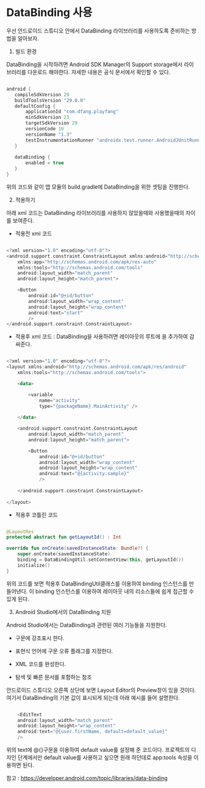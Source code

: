 # DataBinding 사용


우선 안드로이드 스튜디오 안에서 DataBinding 라이브러리를 사용하도록 준비하는 방법을 알아보자.

 1) 빌드 환경
 
 DataBinding을 시작하려면 Android SDK Manager의 Support storage에서 라이브러리를 다운로드 해야한다. 자세한 내용은 공식 문서에서 확인할 수 있다.
 
 ```kotlin

android {
    compileSdkVersion 29
    buildToolsVersion "29.0.0"
    defaultConfig {
        applicationId "com.dfang.playfang"
        minSdkVersion 23
        targetSdkVersion 29
        versionCode 10
        versionName "1.3"
        testInstrumentationRunner "androidx.test.runner.AndroidJUnitRunner"
    }
    
    dataBinding {
        enabled = true
    }
}

```

위의 코드와 같이 앱 모듈의 build.gradle에 DataBinding을 위한 셋팅을 진행한다.
 
 2) 적용하기
 
 아래 xml 코드는 DataBinding 라이브러리를 사용하지 않았을때와 사용했을때의 차이를 보여준다.
 
- 적용전 xml 코드

```kotlin

<?xml version="1.0" encoding="utf-8"?>
<android.support.constraint.ConstraintLayout xmlns:android="http://schemas.android.com/apk/res/android"
    xmlns:app="http://schemas.android.com/apk/res-auto"
    xmlns:tools="http://schemas.android.com/tools"
    android:layout_width="match_parent"
    android:layout_height="match_parent">

    <Button
        android:id="@+id/button"
        android:layout_width="wrap_content"
        android:layout_height="wrap_content"
        android:text="start"
        />
</android.support.constraint.ConstraintLayout>

```

- 적용후 xml 코드 : DataBinding을 사용하려면 레이아웃의 루트에 <layout></layout>을 추가하여 감싸준다.

```kotlin

<?xml version="1.0" encoding="utf-8"?>
<layout xmlns:android="http://schemas.android.com/apk/res/android"
    xmlns:tools="http://schemas.android.com/tools">

    <data>

        <variable
            name="activity"
            type="{packageName}.MainActivity" />
            
    </data>

    <android.support.constraint.ConstraintLayout
        android:layout_width="match_parent"
        android:layout_height="match_parent">

        <Button
            android:id="@+id/button"
            android:layout_width="wrap_content"
            android:layout_height="wrap_content"
            android:text="@{activity.sample}"
            />
            
    </android.support.constraint.ConstraintLayout>
    
</layout>

```

- 적용후 코틀린 코드

```kotlin

@LayoutRes
protected abstract fun getLayoutId() : Int

override fun onCreate(savedInstanceState: Bundle?) {
    super.onCreate(savedInstanceState)
    binding = DataBindingUtil.setContentView(this, getLayoutId())
    initialize()
}

```

위의 코드를 보면 적용후 DataBindingUtil클래스를 이용하여 binding 인스턴스를 만들어낸다. 이 binding 인스턴스를 이용하여 레이아웃 내의 리소스들에 쉽게 접근할 수 있게 된다.


 3) Android Studio에서의 DataBinding 지원
 
 Android Studio에서는 DataBinding과 관련된 여러 기능들을 지원한다.
 
 - 구문에 강조표시 한다.
 
 - 표현식 언어에 구문 오류 플래그를 지정한다.
 
 - XML 코드를 완성한다.
 
 - 탐색 및 빠른 문서를 포함하는 참조
 
 안드로이드 스튜디오 오른쪽 상단에 보면 Layout Editor의 Preview창이 있을 것이다. 여기서 DataBinding의 기본 값이 표시되게 되는데 아래 예시를 들어 설명한다.
 
```kotlin

    <EditText
    android:layout_width="match_parent"
    android:layout_height="wrap_content"
    android:text="@{user.firstName, default=default_value}"
    />

```

위의 text에 @{}구문을 이용하여 default value를 설정해 준 코드이다. 프로젝트의 디자인 단계에서만 default value를 사용하고 싶으면 원래 하던데로 app:tools 속성을 이용하면 된다. 

참고 : https://developer.android.com/topic/libraries/data-binding
